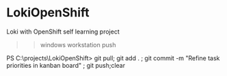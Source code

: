# LokiOpenShift
Loki with OpenShift self learning project 

>> windows workstation push 

PS C:\projects\LokiOpenShift> git pull; git add . ; git commit -m "Refine task priorities in kanban board" ; git push;clear 
>> 


